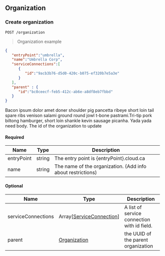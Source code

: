 ## Organization

### Create organization

`POST /organization`

> Organization example

```json
{
   "entryPoint":"umbrella",
   "name":"Umbrella Corp",
   "serviceConnections":[
      {
         "id":"9acb3b76-d5d0-420c-b075-ef320b7e5a3e"
      }
   ],
   "parent" : {
      "id":"bc0ceecf-feb5-412c-ab6e-a8df8eb7fbbd"
   }
}
```

Bacon ipsum dolor amet doner shoulder pig pancetta ribeye short loin tail spare ribs venison salami ground round jowl t-bone pastrami.Tri-tip pork biltong hamburger, short loin shankle kevin sausage picanha. Yada yada need body. The id of the organization to update

#### Required
Name | Type | Description
---- | ---- | -----------
entryPoint | string | The entry point is {entryPoint}.cloud.ca
name | string | The name of the organization. (Add info about restrictions)

#### Optional
Name | Type | Description
---- | ---- | -----------
serviceConnections | Array[[ServiceConnection](#service-connection)] | A list of service connection with id field.
parent | [Organization](#organization) | the UUID of the parent organization
